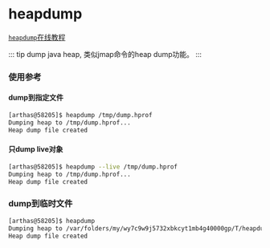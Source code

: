 heapdump
===

[`heapdump`在线教程](https://arthas.aliyun.com/doc/arthas-tutorials.html?language=cn&id=command-heapdump)

::: tip
dump java heap, 类似jmap命令的heap dump功能。
:::

### 使用参考

#### dump到指定文件

```bash
[arthas@58205]$ heapdump /tmp/dump.hprof
Dumping heap to /tmp/dump.hprof...
Heap dump file created
```

#### 只dump live对象

```bash
[arthas@58205]$ heapdump --live /tmp/dump.hprof
Dumping heap to /tmp/dump.hprof...
Heap dump file created
```

### dump到临时文件

```bash
[arthas@58205]$ heapdump
Dumping heap to /var/folders/my/wy7c9w9j5732xbkcyt1mb4g40000gp/T/heapdump2019-09-03-16-385121018449645518991.hprof...
Heap dump file created
```
